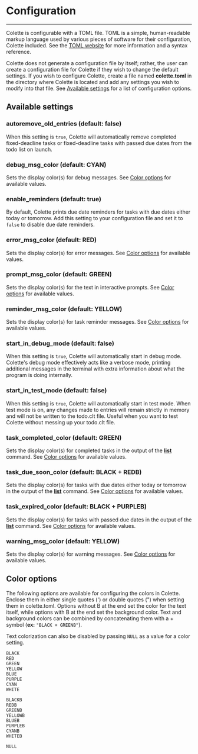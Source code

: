 # Configuration

---

Colette is configurable with a TOML file. TOML is a simple, human-readable markup language used by various pieces of software for their configuration, Colette included. See the [TOML website](https://toml.io/en/) for more information and a syntax reference.

Colette does not generate a configuration file by itself; rather, the user can create a configuration file for Colette if they wish to change the default settings. If you wish to configure Colette, create a file named **colette.toml** in the directory where Colette is located and add any settings you wish to modify into that file. See [Available settings](#available-settings) for a list of configuration options.

## Available settings

### autoremove_old_entries (default: false)

When this setting is `true`, Colette will automatically remove completed fixed-deadline tasks or fixed-deadline tasks with passed due dates from the todo list on launch.

### debug_msg_color (default: CYAN)

Sets the display color(s) for debug messages. See [Color options](#color-options) for available values.

### enable_reminders (default: true)

By default, Colette prints due date reminders for tasks with due dates either today or tomorrow. Add this setting to your configuration file and set it to `false` to disable due date reminders.

### error_msg_color (default: RED)

Sets the display color(s) for error messages. See [Color options](#color-options) for available values.

### prompt_msg_color (default: GREEN)

Sets the display color(s) for the text in interactive prompts. See [Color options](#color-options) for available values.

### reminder_msg_color (default: YELLOW)

Sets the display color(s) for task reminder messages. See [Color options](#color-options) for available values.

### start_in_debug_mode (default: false)

When this setting is `true`, Colette will automatically start in debug mode. Colette's debug mode effectively acts like a verbose mode, printing additional messages in the terminal with extra information about what the program is doing internally.

### start_in_test_mode (default: false)

When this setting is `true`, Colette will automatically start in test mode. When test mode is on, any changes made to entries will remain strictly in memory and will not be written to the todo.clt file. Useful when you want to test Colette without messing up your todo.clt file.

### task_completed_color (default: GREEN)

Sets the display color(s) for completed tasks in the output of the **[list](./cmd/list.md)** command. See [Color options](#color-options) for available values.

### task_due_soon_color (default: BLACK + REDB)

Sets the display color(s) for tasks with due dates either today or tomorrow in the output of the **[list](./cmd/list.md)** command. See [Color options](#color-options) for available values.

### task_expired_color (default: BLACK + PURPLEB)

Sets the display color(s) for tasks with passed due dates in the output of the **[list](./cmd/list.md)** command. See [Color options](#color-options) for available values.

### warning_msg_color (default: YELLOW)

Sets the display color(s) for warning messages. See [Color options](#color-options) for available values.

## Color options

The following options are available for configuring the colors in Colette. Enclose them in either single quotes (') or double quotes (") when setting them in colette.toml. Options without B at the end set the color for the text itself, while options with B at the end set the background color. Text and background colors can be combined by concatenating them with a + symbol (**ex:** `"BLACK + GREENB"`).

Text colorization can also be disabled by passing `NULL` as a value for a color setting.

```text
BLACK
RED
GREEN
YELLOW
BLUE
PURPLE
CYAN
WHITE

BLACKB
REDB
GREENB
YELLOWB
BLUEB
PURPLEB
CYANB
WHITEB

NULL
```